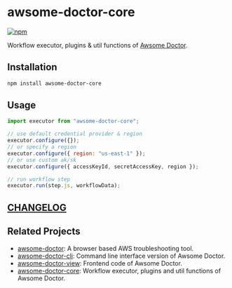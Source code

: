 # awsome-doctor-core

[![npm](https://img.shields.io/npm/v/awsome-doctor-core)](https://www.npmjs.com/package/awsome-doctor-core)

Workflow executor, plugins & util functions of [Awsome Doctor](https://discretetom.github.io/awsome-doctor/).

## Installation

```bash
npm install awsome-doctor-core
```

## Usage

```js
import executor from "awsome-doctor-core";

// use default credential provider & region
executor.configure({});
// or specify a region
executor.configure({ region: "us-east-1" });
// or use custom ak/sk
executor.configure({ accessKeyId, secretAccessKey, region });

// run workflow step
executor.run(step.js, workflowData);
```

## [CHANGELOG](https://github.com/DiscreteTom/awsome-doctor-core/blob/main/CHANGELOG.md)

## Related Projects

- [awsome-doctor](https://github.com/DiscreteTom/awsome-doctor): A browser based AWS troubleshooting tool.
- [awsome-doctor-cli](https://github.com/DiscreteTom/awsome-doctor-cli): Command line interface version of Awsome Doctor.
- [awsome-doctor-view](https://github.com/DiscreteTom/awsome-doctor-view): Frontend code of Awsome Doctor.
- [awsome-doctor-core](https://github.com/DiscreteTom/awsome-doctor-core): Workflow executor, plugins and util functions of Awsome Doctor.
